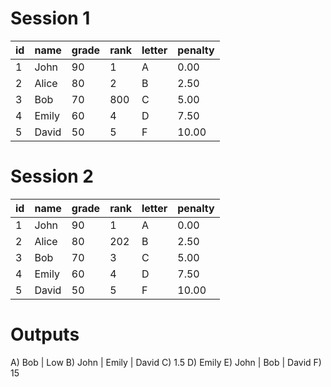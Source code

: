 


# Session 1

| id  | name  | grade | rank | letter | penalty |
| --- | ----- | ----- | ---- | ------ | ------- |
| 1   | John  | 90    | 1    | A      | 0.00    |
| 2   | Alice | 80    | 2    | B      | 2.50    |
| 3   | Bob   | 70    | 800  | C      | 5.00    |
| 4   | Emily | 60    | 4    | D      | 7.50    |
| 5   | David | 50    | 5    | F      | 10.00   |

#  Session 2
| id  | name  | grade | rank | letter | penalty |
| --- | ----- | ----- | ---- | ------ | ------- |
| 1   | John  | 90    | 1    | A      | 0.00    |
| 2   | Alice | 80    | 202  | B      | 2.50    |
| 3   | Bob   | 70    | 3    | C      | 5.00    |
| 4   | Emily | 60    | 4    | D      | 7.50    |
| 5   | David | 50    | 5    | F      | 10.00   |

# Outputs 

A) Bob | Low
B) John | Emily | David
C) 1.5
D) Emily
E) John | Bob | David
F) 15
